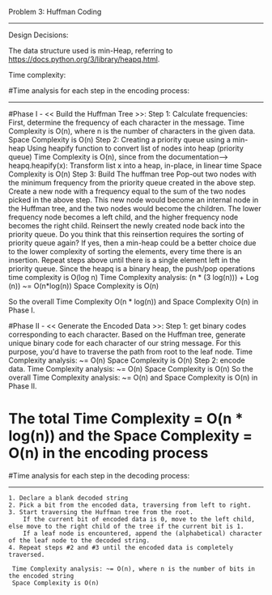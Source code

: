 Problem 3: Huffman Coding
**************************************************
Design Decisions:

The data structure used is min-Heap, referring to https://docs.python.org/3/library/heapq.html.

Time complexity:

#Time analysis for each step in the encoding process:
*****************************************************

#Phase I - << Build the Huffman Tree >>:
	Step 1: Calculate frequencies: First, determine the frequency of each character in the message.
     Time Complexity is O(n), where n is the number of characters in the given data.
     Space Complexity is O(n)
	Step 2: Creating a priority queue using a min-heap
     Using heapify function to convert list of nodes into heap (priority queue)
     Time Complexity is O(n), since from the documentation-->    heapq.heapify(x): Transform list x into a heap, in-place, in linear time
     Space Complexity is O(n)
	Step 3: Build The huffman tree
     Pop-out two nodes with the minimum frequency from the priority queue created in the above step.
     Create a new node with a frequency equal to the sum of the two nodes picked in the above step.
     This new node would become an internal node in the Huffman tree, and the two nodes would become the children.
     The lower frequency node becomes a left child, and the higher frequency node becomes the right child.
     Reinsert the newly created node back into the priority queue.
     Do you think that this reinsertion requires the sorting of priority queue again? If yes, then a min-heap could be a better choice due to the lower complexity of sorting the elements, every time there is an insertion.
     Repeat steps above until there is a single element left in the priority queue.
     Since the heapq is a binary heap, the push/pop operations time complexity is O(log n)
     Time Complexity analysis: (n * (3 log(n))) + Log (n)) ~= O(n*log(n))
     Space Complexity is O(n)

So the overall Time Complexity O(n * log(n)) and Space Complexity O(n) in Phase I.


#Phase II - << Generate the Encoded Data >>:
	Step 1: get binary codes corresponding to each character.
    Based on the Huffman tree, generate unique binary code for each character of our string message.
     For this purpose, you'd have to traverse the path from root to the leaf node.
     Time Complexity analysis: ~= O(n)
     Space Complexity is O(n)
	Step 2: encode data.
     Time Complexity analysis: ~= O(n)
     Space Complexity is O(n)
So the overall Time Complexity analysis: ~= O(n) and Space Complexity is O(n) in Phase II.

The total Time Complexity = O(n * log(n)) and  the  Space Complexity = O(n) in the encoding process
========================================================================================================================

#Time analysis for each step in the decoding process:
*****************************************************
    1. Declare a blank decoded string
    2. Pick a bit from the encoded data, traversing from left to right.
    3. Start traversing the Huffman tree from the root.
        If the current bit of encoded data is 0, move to the left child, else move to the right child of the tree if the current bit is 1.
        If a leaf node is encountered, append the (alphabetical) character of the leaf node to the decoded string.
    4. Repeat steps #2 and #3 until the encoded data is completely traversed.

     Time Complexity analysis: ~= O(n), where n is the number of bits in the encoded string
     Space Complexity is O(n)
